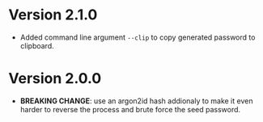 # Version 2.1.0

- Added command line argument `--clip` to copy generated password to clipboard.

# Version 2.0.0

- **BREAKING CHANGE**: use an argon2id hash addionaly to make it even harder to reverse the process and brute force the seed password.